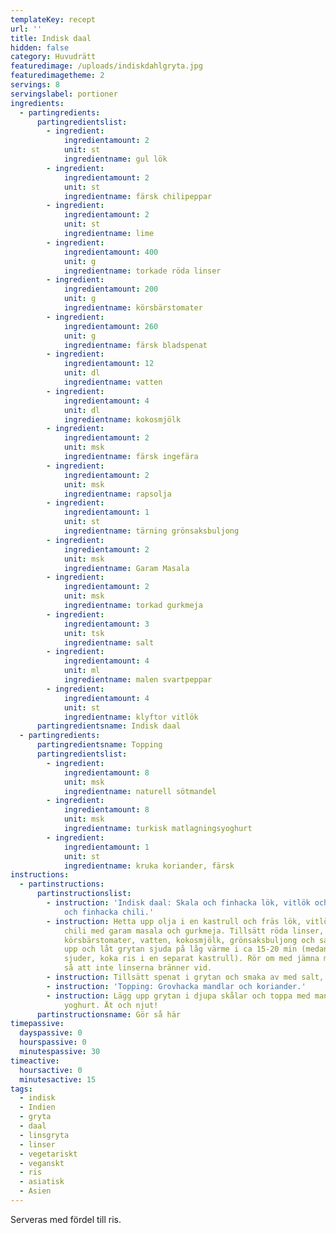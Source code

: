 ```yaml
---
templateKey: recept
url: ''
title: Indisk daal
hidden: false
category: Huvudrätt
featuredimage: /uploads/indiskdahlgryta.jpg
featuredimagetheme: 2
servings: 8
servingslabel: portioner
ingredients:
  - partingredients:
      partingredientslist:
        - ingredient:
            ingredientamount: 2
            unit: st
            ingredientname: gul lök
        - ingredient:
            ingredientamount: 2
            unit: st
            ingredientname: färsk chilipeppar
        - ingredient:
            ingredientamount: 2
            unit: st
            ingredientname: lime
        - ingredient:
            ingredientamount: 400
            unit: g
            ingredientname: torkade röda linser
        - ingredient:
            ingredientamount: 200
            unit: g
            ingredientname: körsbärstomater
        - ingredient:
            ingredientamount: 260
            unit: g
            ingredientname: färsk bladspenat
        - ingredient:
            ingredientamount: 12
            unit: dl
            ingredientname: vatten
        - ingredient:
            ingredientamount: 4
            unit: dl
            ingredientname: kokosmjölk
        - ingredient:
            ingredientamount: 2
            unit: msk
            ingredientname: färsk ingefära
        - ingredient:
            ingredientamount: 2
            unit: msk
            ingredientname: rapsolja
        - ingredient:
            ingredientamount: 1
            unit: st
            ingredientname: tärning grönsaksbuljong
        - ingredient:
            ingredientamount: 2
            unit: msk
            ingredientname: Garam Masala
        - ingredient:
            ingredientamount: 2
            unit: msk
            ingredientname: torkad gurkmeja
        - ingredient:
            ingredientamount: 3
            unit: tsk
            ingredientname: salt
        - ingredient:
            ingredientamount: 4
            unit: ml
            ingredientname: malen svartpeppar
        - ingredient:
            ingredientamount: 4
            unit: st
            ingredientname: klyftor vitlök
      partingredientsname: Indisk daal
  - partingredients:
      partingredientsname: Topping
      partingredientslist:
        - ingredient:
            ingredientamount: 8
            unit: msk
            ingredientname: naturell sötmandel
        - ingredient:
            ingredientamount: 8
            unit: msk
            ingredientname: turkisk matlagningsyoghurt
        - ingredient:
            ingredientamount: 1
            unit: st
            ingredientname: kruka koriander, färsk
instructions:
  - partinstructions:
      partinstructionslist:
        - instruction: 'Indisk daal: Skala och finhacka lök, vitlök och ingefära. Skölj
            och finhacka chili.'
        - instruction: Hetta upp olja i en kastrull och fräs lök, vitlök, ingefära och
            chili med garam masala och gurkmeja. Tillsätt röda linser, hela
            körsbärstomater, vatten, kokosmjölk, grönsaksbuljong och salt. Koka
            upp och låt grytan sjuda på låg värme i ca 15-20 min (medans det
            sjuder, koka ris i en separat kastrull). Rör om med jämna mellanrum
            så att inte linserna bränner vid.
        - instruction: Tillsätt spenat i grytan och smaka av med salt, peppar och limesaft.
        - instruction: 'Topping: Grovhacka mandlar och koriander.'
        - instruction: Lägg upp grytan i djupa skålar och toppa med mandlar, koriander och
            yoghurt. Ät och njut!
      partinstructionsname: Gör så här
timepassive:
  dayspassive: 0
  hourspassive: 0
  minutespassive: 30
timeactive:
  hoursactive: 0
  minutesactive: 15
tags:
  - indisk
  - Indien
  - gryta
  - daal
  - linsgryta
  - linser
  - vegetariskt
  - veganskt
  - ris
  - asiatisk
  - Asien
---
```


S﻿erveras med fördel till ris.
